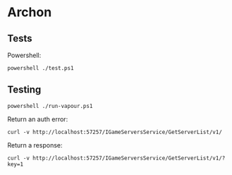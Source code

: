 Archon
======


Tests
-----

Powershell:
```
powershell ./test.ps1
```


Testing
-------

```
powershell ./run-vapour.ps1
```

Return an auth error:
```
curl -v http://localhost:57257/IGameServersService/GetServerList/v1/
```

Return a response:
```
curl -v http://localhost:57257/IGameServersService/GetServerList/v1/?key=1
```
